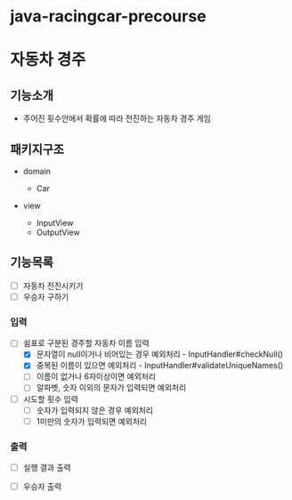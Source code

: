 # java-racingcar-precourse

# 자동차 경주

## 기능소개

- 주어진 횟수안에서 확률에 따라 전진하는 자동차 경주 게임

## 패키지구조

- domain
    - Car

- view
    - InputView
    - OutputView

## 기능목록

- [ ] 자동차 전진시키기
- [ ] 우승자 구하기

### 입력

- [ ] 쉼표로 구분된 경주할 자동차 이름 입력
    - [x] 문자열이 null이거나 비어있는 경우 예외처리 - InputHandler#checkNull()
    - [x] 중복된 이름이 있으면 예외처리 - InputHandler#validateUniqueNames()
    - [ ] 이름이 없거나 6자이상이면 예외처리
    - [ ] 알파벳, 숫자 이외의 문자가 입력되면 예외처리
- [ ] 시도할 횟수 입력
    - [ ] 숫자가 입력되지 않은 경우 예외처리
    - [ ] 1미만의 숫자가 입력되면 예외처리

### 출력

- [ ] 실행 결과 출력
- [ ] 우승자 출력

